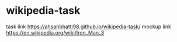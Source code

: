 # wikipedia-task
task link https://ahsanbhatti98.github.io/wikipedia-task/
mockup link https://en.wikipedia.org/wiki/Iron_Man_3
